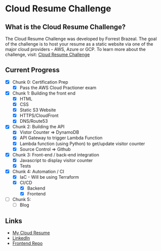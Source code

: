 # Cloud Resume Challenge

## What is the Cloud Resume Challenge?
The Cloud Resume Challenge was developed by Forrest Brazeal. The goal of the challenge is to host your resume as a static website via one of the major cloud providers - AWS, Azure or GCP. To learn more about the challenge, visit: [Cloud Resume Challenge](https://cloudresumechallenge.dev)

## Current Progress
 - [X] Chunk 0: Certification Prep
    - [X] Pass the AWS Cloud Practioner exam
 - [X] Chunk 1: Building the front end
    - [X] HTML
    - [X] CSS
    - [X] Static S3 Website
    - [X] HTTPS/CloudFront
    - [X] DNS/Route53
 - [X] Chunk 2: Building the API
    - [X] Vistor Counter => DynamoDB
    - [X] API Gateway to trigger Lambda Function
    - [X] Lambda function (using Python) to get/update visitor counter
    - [X] Source Control => Github
 - [X] Chunk 3: Front-end / back-end integration
    - [X] Javascript to display visitor counter
    - [X] Tests
 - [X] Chunk 4: Automation / CI
    - [X] IaC - Will be using Terraform
    - [X] CI/CD
        - [X] Backend
        - [X] Frontend
 - [ ] Chunk 5:
    - [ ] Blog

## Links
- [My Cloud Resume](https://www.toyokocuthbert.com)
- [LinkedIn](https://www.linkedin.com/in/toyokocuthbert/)
- [Frontend Repo](https://github.com/y0k0r/crc-aws-frontend)
